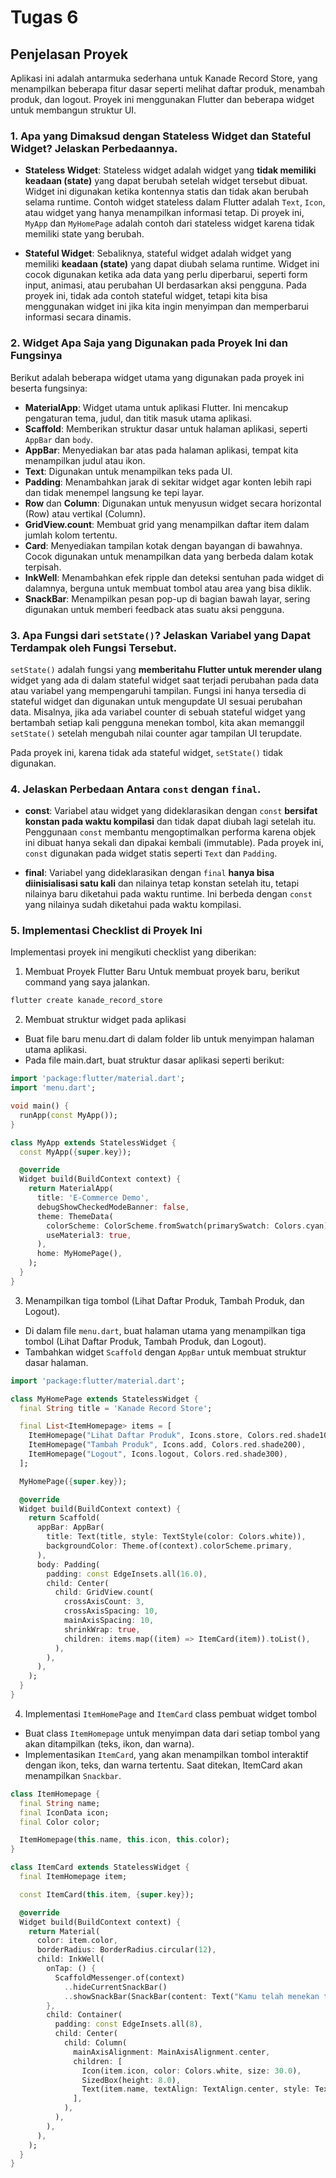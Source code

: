 # Tugas 6

## Penjelasan Proyek

Aplikasi ini adalah antarmuka sederhana untuk Kanade Record Store, yang menampilkan beberapa fitur dasar seperti melihat daftar produk, menambah produk, dan logout. Proyek ini menggunakan Flutter dan beberapa widget untuk membangun struktur UI.

### 1. Apa yang Dimaksud dengan Stateless Widget dan Stateful Widget? Jelaskan Perbedaannya.

- **Stateless Widget**: Stateless widget adalah widget yang **tidak memiliki keadaan (state)** yang dapat berubah setelah widget tersebut dibuat. Widget ini digunakan ketika kontennya statis dan tidak akan berubah selama runtime. Contoh widget stateless dalam Flutter adalah `Text`, `Icon`, atau widget yang hanya menampilkan informasi tetap. Di proyek ini, `MyApp` dan `MyHomePage` adalah contoh dari stateless widget karena tidak memiliki state yang berubah.

- **Stateful Widget**: Sebaliknya, stateful widget adalah widget yang memiliki **keadaan (state)** yang dapat diubah selama runtime. Widget ini cocok digunakan ketika ada data yang perlu diperbarui, seperti form input, animasi, atau perubahan UI berdasarkan aksi pengguna. Pada proyek ini, tidak ada contoh stateful widget, tetapi kita bisa menggunakan widget ini jika kita ingin menyimpan dan memperbarui informasi secara dinamis.

### 2. Widget Apa Saja yang Digunakan pada Proyek Ini dan Fungsinya

Berikut adalah beberapa widget utama yang digunakan pada proyek ini beserta fungsinya:

- **MaterialApp**: Widget utama untuk aplikasi Flutter. Ini mencakup pengaturan tema, judul, dan titik masuk utama aplikasi.
- **Scaffold**: Memberikan struktur dasar untuk halaman aplikasi, seperti `AppBar` dan `body`.
- **AppBar**: Menyediakan bar atas pada halaman aplikasi, tempat kita menampilkan judul atau ikon.
- **Text**: Digunakan untuk menampilkan teks pada UI.
- **Padding**: Menambahkan jarak di sekitar widget agar konten lebih rapi dan tidak menempel langsung ke tepi layar.
- **Row** dan **Column**: Digunakan untuk menyusun widget secara horizontal (Row) atau vertikal (Column).
- **GridView.count**: Membuat grid yang menampilkan daftar item dalam jumlah kolom tertentu.
- **Card**: Menyediakan tampilan kotak dengan bayangan di bawahnya. Cocok digunakan untuk menampilkan data yang berbeda dalam kotak terpisah.
- **InkWell**: Menambahkan efek ripple dan deteksi sentuhan pada widget di dalamnya, berguna untuk membuat tombol atau area yang bisa diklik.
- **SnackBar**: Menampilkan pesan pop-up di bagian bawah layar, sering digunakan untuk memberi feedback atas suatu aksi pengguna.

### 3. Apa Fungsi dari `setState()`? Jelaskan Variabel yang Dapat Terdampak oleh Fungsi Tersebut.

`setState()` adalah fungsi yang **memberitahu Flutter untuk merender ulang** widget yang ada di dalam stateful widget saat terjadi perubahan pada data atau variabel yang mempengaruhi tampilan. Fungsi ini hanya tersedia di stateful widget dan digunakan untuk mengupdate UI sesuai perubahan data. Misalnya, jika ada variabel counter di sebuah stateful widget yang bertambah setiap kali pengguna menekan tombol, kita akan memanggil `setState()` setelah mengubah nilai counter agar tampilan UI terupdate.

Pada proyek ini, karena tidak ada stateful widget, `setState()` tidak digunakan.

### 4. Jelaskan Perbedaan Antara `const` dengan `final`.

- **const**: Variabel atau widget yang dideklarasikan dengan `const` **bersifat konstan pada waktu kompilasi** dan tidak dapat diubah lagi setelah itu. Penggunaan `const` membantu mengoptimalkan performa karena objek ini dibuat hanya sekali dan dipakai kembali (immutable). Pada proyek ini, `const` digunakan pada widget statis seperti `Text` dan `Padding`.
  
- **final**: Variabel yang dideklarasikan dengan `final` **hanya bisa diinisialisasi satu kali** dan nilainya tetap konstan setelah itu, tetapi nilainya baru diketahui pada waktu runtime. Ini berbeda dengan `const` yang nilainya sudah diketahui pada waktu kompilasi.

### 5. Implementasi Checklist di Proyek Ini

Implementasi proyek ini mengikuti checklist yang diberikan:

1. Membuat Proyek Flutter Baru
Untuk membuat proyek baru, berikut command yang saya jalankan.
``` bash
flutter create kanade_record_store
```
2. Membuat struktur widget pada aplikasi
- Buat file baru menu.dart di dalam folder lib untuk menyimpan halaman utama aplikasi.
- Pada file main.dart, buat struktur dasar aplikasi seperti berikut:
```main.dart
import 'package:flutter/material.dart';
import 'menu.dart';

void main() {
  runApp(const MyApp());
}

class MyApp extends StatelessWidget {
  const MyApp({super.key});

  @override
  Widget build(BuildContext context) {
    return MaterialApp(
      title: 'E-Commerce Demo',
      debugShowCheckedModeBanner: false,
      theme: ThemeData(
        colorScheme: ColorScheme.fromSwatch(primarySwatch: Colors.cyan),
        useMaterial3: true,
      ),
      home: MyHomePage(),
    );
  }
}
```
3. Menampilkan tiga tombol (Lihat Daftar Produk, Tambah Produk, dan Logout).
- Di dalam file `menu.dart`, buat halaman utama yang menampilkan tiga tombol (Lihat Daftar Produk, Tambah Produk, dan Logout).
- Tambahkan widget `Scaffold` dengan `AppBar` untuk membuat struktur dasar halaman.
```menu.dart
import 'package:flutter/material.dart';

class MyHomePage extends StatelessWidget {
  final String title = 'Kanade Record Store';

  final List<ItemHomepage> items = [
    ItemHomepage("Lihat Daftar Produk", Icons.store, Colors.red.shade100),
    ItemHomepage("Tambah Produk", Icons.add, Colors.red.shade200),
    ItemHomepage("Logout", Icons.logout, Colors.red.shade300),
  ];

  MyHomePage({super.key});

  @override
  Widget build(BuildContext context) {
    return Scaffold(
      appBar: AppBar(
        title: Text(title, style: TextStyle(color: Colors.white)),
        backgroundColor: Theme.of(context).colorScheme.primary,
      ),
      body: Padding(
        padding: const EdgeInsets.all(16.0),
        child: Center(
          child: GridView.count(
            crossAxisCount: 3,
            crossAxisSpacing: 10,
            mainAxisSpacing: 10,
            shrinkWrap: true,
            children: items.map((item) => ItemCard(item)).toList(),
          ),
        ),
      ),
    );
  }
}
```
4. Implementasi `ItemHomePage` and `ItemCard` class pembuat widget tombol 
- Buat class `ItemHomepage` untuk menyimpan data dari setiap tombol yang akan ditampilkan (teks, ikon, dan warna).
- Implementasikan `ItemCard`, yang akan menampilkan tombol interaktif dengan ikon, teks, dan warna tertentu. Saat ditekan, ItemCard akan menampilkan `Snackbar`.
```menu.dart
class ItemHomepage {
  final String name;
  final IconData icon;
  final Color color;

  ItemHomepage(this.name, this.icon, this.color);
}

class ItemCard extends StatelessWidget {
  final ItemHomepage item;

  const ItemCard(this.item, {super.key});

  @override
  Widget build(BuildContext context) {
    return Material(
      color: item.color,
      borderRadius: BorderRadius.circular(12),
      child: InkWell(
        onTap: () {
          ScaffoldMessenger.of(context)
            ..hideCurrentSnackBar()
            ..showSnackBar(SnackBar(content: Text("Kamu telah menekan tombol ${item.name}!")));
        },
        child: Container(
          padding: const EdgeInsets.all(8),
          child: Center(
            child: Column(
              mainAxisAlignment: MainAxisAlignment.center,
              children: [
                Icon(item.icon, color: Colors.white, size: 30.0),
                SizedBox(height: 8.0),
                Text(item.name, textAlign: TextAlign.center, style: TextStyle(color: Colors.white)),
              ],
            ),
          ),
        ),
      ),
    );
  }
}
```
